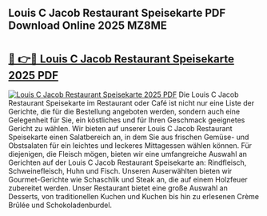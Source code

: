 ## Louis C Jacob Restaurant Speisekarte PDF Download Online 2025 MZ8ME

# <h2><a href="http://gcckef.nevu.top/?p=Louis+C+Jacob+Restaurant+Speisekarte">🔗 👉🔴 Louis C Jacob Restaurant Speisekarte 2025 PDF</a></h2>

[![Louis C Jacob Restaurant Speisekarte 2025 PDF](https://i.imgur.com/dBaPXMq.png)](http://gcckef.nevu.top/?p=Louis+C+Jacob+Restaurant+Speisekarte)
Die Louis C Jacob Restaurant Speisekarte im Restaurant oder Café ist nicht nur eine Liste der Gerichte, die für die Bestellung angeboten werden, sondern auch eine Gelegenheit für Sie, ein köstliches und für Ihren Geschmack geeignetes Gericht zu wählen. Wir bieten auf unserer Louis C Jacob Restaurant Speisekarte einen Salatbereich an, in dem Sie aus frischen Gemüse- und Obstsalaten für ein leichtes und leckeres Mittagessen wählen können. Für diejenigen, die Fleisch mögen, bieten wir eine umfangreiche Auswahl an Gerichten auf der Louis C Jacob Restaurant Speisekarte an: Rindfleisch, Schweinefleisch, Huhn und Fisch. Unseren Auserwählten bieten wir Gourmet-Gerichte wie Schaschlik und Steak an, die auf einem Holzfeuer zubereitet werden. Unser Restaurant bietet eine große Auswahl an Desserts, von traditionellen Kuchen und Kuchen bis hin zu erlesenen Crème Brûlée und Schokoladenburdel.
